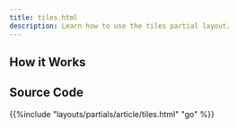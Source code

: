 ```yaml
---
title: tiles.html
description: Learn how to use the tiles partial layout.
---
```



## How it Works

## Source Code 

{{%include "layouts/partials/article/tiles.html" "go" %}}